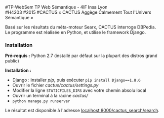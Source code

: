 #TP-WebSem
TP Web Sémantique - 4IF Insa Lyon  
\#H4203 \#2015
#CACTUS
« CACTUS Aggège Calmement Tout l'Univers Sémantique »

Basé sur les résultats du méta-moteur Searx, CACTUS interroge DBPedia. Le programme est réalisée en Python, et utilise le framework Django.

### Installation

**Pré-requis :** Python 2.7 (installé par défaut sur la plupart des distros grand public)

**Installation :**
 - Django : installer *pip*, puis exécuter `pip install Django==1.8.6`
 - Ouvrir le fichier *cactus/cactus/settings.py*
 - Modifier la ligne `STATICFILES_DIRS` avec votre chemin absolu local
 - Ouvrir un terminal à la racine *cactus/*
 - `python manage.py runserver`

Le résultat est disponible à l'adresse [localhost:8000/cactus_search/search](http://localhost:8000/cactus_search/search).
